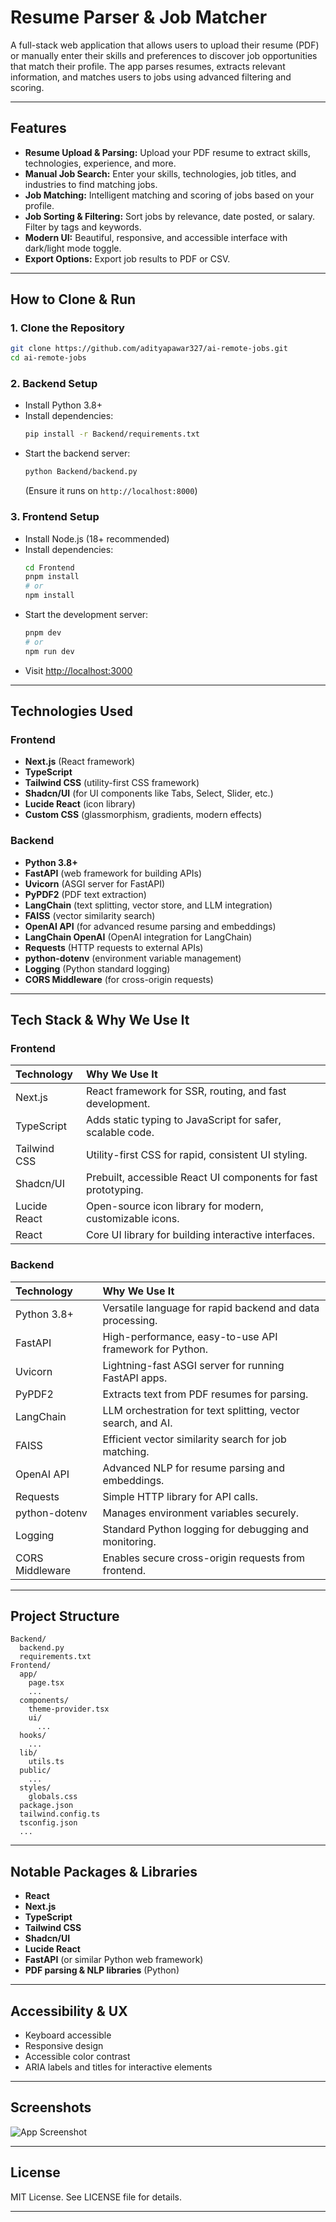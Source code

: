 # Resume Parser & Job Matcher

A full-stack web application that allows users to upload their resume (PDF) or manually enter their skills and preferences to discover job opportunities that match their profile. The app parses resumes, extracts relevant information, and matches users to jobs using advanced filtering and scoring.

---

## Features

- **Resume Upload & Parsing:** Upload your PDF resume to extract skills, technologies, experience, and more.
- **Manual Job Search:** Enter your skills, technologies, job titles, and industries to find matching jobs.
- **Job Matching:** Intelligent matching and scoring of jobs based on your profile.
- **Job Sorting & Filtering:** Sort jobs by relevance, date posted, or salary. Filter by tags and keywords.
- **Modern UI:** Beautiful, responsive, and accessible interface with dark/light mode toggle.
- **Export Options:** Export job results to PDF or CSV.

---

## How to Clone & Run

### 1. Clone the Repository
```sh
git clone https://github.com/adityapawar327/ai-remote-jobs.git
cd ai-remote-jobs
```

### 2. Backend Setup
- Install Python 3.8+
- Install dependencies:
  ```sh
  pip install -r Backend/requirements.txt
  ```
- Start the backend server:
  ```sh
  python Backend/backend.py
  ```
  (Ensure it runs on `http://localhost:8000`)

### 3. Frontend Setup
- Install Node.js (18+ recommended)
- Install dependencies:
  ```sh
  cd Frontend
  pnpm install
  # or
  npm install
  ```
- Start the development server:
  ```sh
  pnpm dev
  # or
  npm run dev
  ```
- Visit [http://localhost:3000](http://localhost:3000)

---

## Technologies Used

### Frontend
- **Next.js** (React framework)
- **TypeScript**
- **Tailwind CSS** (utility-first CSS framework)
- **Shadcn/UI** (for UI components like Tabs, Select, Slider, etc.)
- **Lucide React** (icon library)
- **Custom CSS** (glassmorphism, gradients, modern effects)

### Backend
- **Python 3.8+**
- **FastAPI** (web framework for building APIs)
- **Uvicorn** (ASGI server for FastAPI)
- **PyPDF2** (PDF text extraction)
- **LangChain** (text splitting, vector store, and LLM integration)
- **FAISS** (vector similarity search)
- **OpenAI API** (for advanced resume parsing and embeddings)
- **LangChain OpenAI** (OpenAI integration for LangChain)
- **Requests** (HTTP requests to external APIs)
- **python-dotenv** (environment variable management)
- **Logging** (Python standard logging)
- **CORS Middleware** (for cross-origin requests)

---

## Tech Stack & Why We Use It

### Frontend
| Technology     | Why We Use It                                                      |
|:--------------|:-------------------------------------------------------------------|
| Next.js       | React framework for SSR, routing, and fast development.            |
| TypeScript    | Adds static typing to JavaScript for safer, scalable code.         |
| Tailwind CSS  | Utility-first CSS for rapid, consistent UI styling.                |
| Shadcn/UI     | Prebuilt, accessible React UI components for fast prototyping.     |
| Lucide React  | Open-source icon library for modern, customizable icons.           |
| React         | Core UI library for building interactive interfaces.               |

### Backend
| Technology      | Why We Use It                                                    |
|:---------------|:-----------------------------------------------------------------|
| Python 3.8+     | Versatile language for rapid backend and data processing.        |
| FastAPI         | High-performance, easy-to-use API framework for Python.          |
| Uvicorn         | Lightning-fast ASGI server for running FastAPI apps.             |
| PyPDF2          | Extracts text from PDF resumes for parsing.                      |
| LangChain       | LLM orchestration for text splitting, vector search, and AI.     |
| FAISS           | Efficient vector similarity search for job matching.             |
| OpenAI API      | Advanced NLP for resume parsing and embeddings.                  |
| Requests        | Simple HTTP library for API calls.                               |
| python-dotenv   | Manages environment variables securely.                          |
| Logging         | Standard Python logging for debugging and monitoring.            |
| CORS Middleware | Enables secure cross-origin requests from frontend.              |

---

## Project Structure

```
Backend/
  backend.py
  requirements.txt
Frontend/
  app/
    page.tsx
    ...
  components/
    theme-provider.tsx
    ui/
      ...
  hooks/
    ...
  lib/
    utils.ts
  public/
    ...
  styles/
    globals.css
  package.json
  tailwind.config.ts
  tsconfig.json
  ...
```

---

## Notable Packages & Libraries
- **React**
- **Next.js**
- **TypeScript**
- **Tailwind CSS**
- **Shadcn/UI**
- **Lucide React**
- **FastAPI** (or similar Python web framework)
- **PDF parsing & NLP libraries** (Python)

---

## Accessibility & UX
- Keyboard accessible
- Responsive design
- Accessible color contrast
- ARIA labels and titles for interactive elements

---

## Screenshots
![App Screenshot](./Frontend/public/Resume-Parser-Job-Matcher.png)

---

## License

MIT License. See LICENSE file for details.

---

